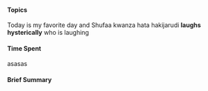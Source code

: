 #### Topics
 Today is my favorite day and Shufaa kwanza hata hakijarudi **laughs hysterically** who is laughing 

#### Time Spent
asasas


#### Brief Summary






